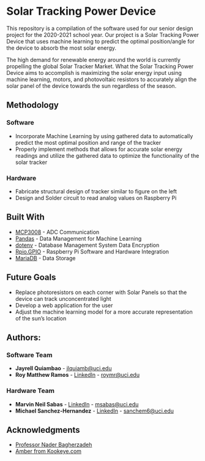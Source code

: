 # Solar Tracking Power Device

This repository is a compilation of the software used for our senior design project for the 2020-2021 school year. Our project is a Solar Tracking Power Device that uses machine learning to predict the optimal position/angle for the device to absorb the most solar energy. 

The high demand for renewable energy around the world is currently propelling the global Solar Tracker Market. What the Solar Tracking Power Device aims to accomplish is maximizing the solar energy input using machine learning, motors, and photovoltaic resistors to accurately align the solar panel of the device towards the sun regardless of the season.

## Methodology 

### Software 
* Incorporate Machine Learning by using gathered data to automatically predict the most optimal position and range of the tracker
* Properly implement methods that allows for accurate solar energy readings and utilize the gathered data to optimize the functionality of the solar tracker
### Hardware 
* Fabricate structural design of tracker similar to figure on the left
* Design and Solder circuit to read analog values on Raspberry Pi


## Built With

* [MCP3008](https://github.com/Freenove/Freenove_Ultimate_Starter_Kit_for_Raspberry_Pi) - ADC Communication
* [Pandas](https://pandas.pydata.org/docs/user_guide/index.html) - Data Management for Machine Learning
* [dotenv](https://pypi.org/project/python-dotenv/) - Database Management System Data Encryption
* [Rpio.GPIO](https://pypi.org/project/RPi.GPIO/) - Raspberry Pi Software and Hardware Integration
* [MariaDB](https://mariadb.org/) - Data Storage

## Future Goals

* Replace photoresistors on each corner with Solar Panels so that the device can track unconcentrated light
* Develop a web application for the user
* Adjust the machine learning model for a more accurate representation of the sun’s location

## Authors:

### Software Team
* **Jayrell Quiambao** -  jlquiamb@uci.edu 
* **Roy Matthew Ramos** - [LinkedIn](https://www.linkedin.com/in/roymatthewr/) - roymr@uci.edu

### Hardware Team
* **Marvin Neil Sabas** - [LinkedIn](https://www.linkedin.com/in/marvinsabas/) - msabas@uci.edu
* **Michael Sanchez-Hernandez** - [LinkedIn](https://www.linkedin.com/in/michaelsanchezhernandez/) - sanchem6@uci.edu

## Acknowledgments 
* [Professor Nader Bagherzadeh](https://engineering.uci.edu/users/nader-bagherzadeh)
* [Amber from Kookeye.com](https://kookye.com)
